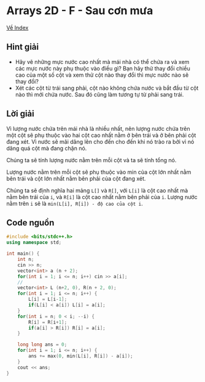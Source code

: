 # Arrays 2D - F - Sau cơn mưa

[Về Index](index.md)

## Hint giải
- Hãy vẽ những mực nước cao nhất mà mái nhà có thể chứa ra và xem các mực nước này phụ thuộc vào điều gì? Bạn hãy thử thay đổi chiều cao của một số cột và xem thử cột nào thay đổi thì mực nước nào sẽ thay đổi?
- Xét các cột từ trái sang phải, cột nào không chứa nước và bắt đầu từ cột nào thì mới chứa nước. Sau đó cũng làm tương tự từ phải sang trái.


## Lời giải
Vì lượng nước chứa trên mái nhà là nhiều nhất, nên lượng nước chứa trên một cột sẽ phụ thuộc vào hai cột cao nhất nằm ở bên trái và ở bên phải cột đang xét. Vì nước sẽ mãi dâng lên cho đến cho đến khi nó trào ra bởi vì nó dâng quá cột mà đang chặn nó.

Chúng ta sẽ tính lượng nước nằm trên mỗi cột và ta sẽ tính tổng nó.

Lượng nước nằm trên mỗi cột sẽ phụ thuộc vào min của cột lớn nhất nằm bên trái và cột lớn nhất nằm bên phải của cột đang xét.

Chúng ta sẽ định nghĩa hai mảng `L[]` và `R[]`, với `L[i]` là cột cao nhất mà nằm bên trái của `i`, và `R[i]` là cột cao nhất nằm bên phải của `i`. Lượng nước nằm trên `i` sẽ là `min(L[i], R[i]) - độ cao của cột i`.


## Code nguồn

```cpp
#include <bits/stdc++.h>
using namespace std;

int main() {
    int n;
    cin >> n;
    vector<int> a (n + 2);
    for(int i = 1; i <= n; i++) cin >> a[i];
    //
    vector<int> L (n+2, 0), R(n + 2, 0);
    for(int i = 1; i <= n; i++) {
        L[i] = L[i-1];
        if(L[i] < a[i]) L[i] = a[i];
    }
    for(int i = n; 0 < i; --i) {
        R[i] = R[i+1];
        if(a[i] > R[i]) R[i] = a[i];
    }

    long long ans = 0;
    for(int i = 1; i <= n; i++) {
        ans += max(0, min(L[i], R[i]) - a[i]);
    }
    cout << ans;
}
```